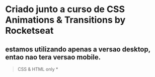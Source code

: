 # Criado junto a curso de CSS Animations & Transitions by Rocketseat

## estamos utilizando apenas a versao desktop, entao nao tera versao mobile.

> CSS & HTML only *